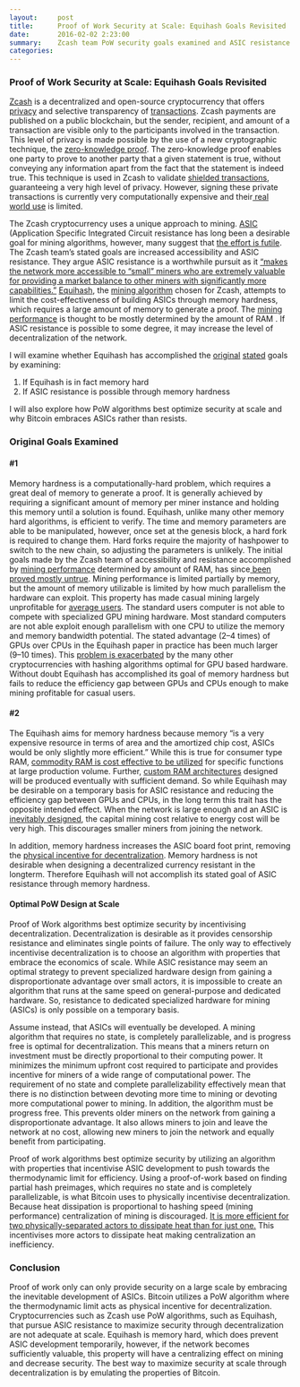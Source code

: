 ```yaml
---
layout:     post
title:      Proof of Work Security at Scale: Equihash Goals Revisited
date:       2016-02-02 2:23:00
summary:    Zcash team PoW security goals examined and ASIC resistance feasibility
categories:
---
```


### Proof of Work Security at Scale: Equihash Goals Revisited

[Zcash](https://z.cash/) is a decentralized and open-source cryptocurrency that
offers [privacy](https://z.cash/blog/zcash-private-transactions.html) and
selective transparency of
[transactions](https://z.cash/blog/anatomy-of-zcash.html). Zcash payments are
published on a public blockchain, but the sender, recipient, and amount of a
transaction are visible only to the participants involved in the transaction.
This level of privacy is made possible by the use of a new cryptographic
technique, the [zero-knowledge
proof](https://blog.cryptographyengineering.com/2014/11/27/zero-knowledge-proofs-illustrated-primer/).
The zero-knowledge proof enables one party to prove to another party that a
given statement is true, without conveying any information apart from the fact
that the statement is indeed true. This technique is used in Zcash to validate
[shielded transactions](https://z.cash/blog/zcash-private-transactions.html),
guaranteeing a very high level of privacy. However, signing these private
transactions is currently very computationally expensive and their[ real world
use](https://explorer.zcha.in/statistics/timeseries?trnstx=true&supply=false&hashrate=false)
is limited.

The Zcash cryptocurrency uses a unique approach to mining.
[ASIC](https://en.bitcoin.it/wiki/ASIC) (Application Specific Integrated Circuit
resistance has long been a desirable goal for mining algorithms, however, many
suggest that [the effort is
futile](https://download.wpsoftware.net/bitcoin/asic-faq.pdf). The Zcash team’s
stated goals are increased accessibility and ASIC resistance. They argue ASIC
resistance is a worthwhile pursuit as it [“makes the network more accessible to
“small” miners who are extremely valuable for providing a market balance to
other miners with significantly more
capabilities.”](https://z.cash/blog/slow-start-and-mining-ecosystem.html)
[Equihash](https://www.internetsociety.org/sites/default/files/blogs-media/equihash-asymmetric-proof-of-work-based-generalized-birthday-problem.pdf),
the [mining algorithm](https://z.cash/blog/why-equihash.html) chosen for Zcash,
attempts to limit the cost-effectiveness of building ASICs through memory
hardness, which requires a large amount of memory to generate a proof. The
[mining performance](https://z.cash/blog/why-equihash.html) is thought to be
mostly determined by the amount of RAM .  If ASIC resistance is possible to some
degree, it may increase the level of decentralization of the network.

I will examine whether Equihash has accomplished the
[original](https://forum.z.cash/t/speculative-mining-discussion/579/7)
[stated](https://z.cash/blog/why-equihash.html) goals by examining:

1.  If Equihash is in fact memory hard
1.  If ASIC resistance is possible through memory hardness

I will also explore how PoW algorithms best optimize security at scale and why
Bitcoin embraces ASICs rather than resists.

### Original Goals Examined

#### #1

Memory hardness is a computationally-hard problem, which requires a great deal
of memory to generate a proof. It is generally achieved by requiring a
significant amount of memory per miner instance and holding this memory until a
solution is found. Equihash, unlike many other memory hard algorithms, is
efficient to verify. The time and memory parameters are able to be manipulated,
however, once set at the genesis block, a hard fork is required to change them.
Hard forks require the majority of hashpower to switch to the new chain, so
adjusting the parameters is unlikely. The initial goals made by the Zcash team
of accessibility and resistance accomplished by [mining
performance](https://z.cash/blog/why-equihash.html) determined by amount of RAM,
has since[ been proved mostly
untrue](http://www.openwall.com/articles/Zcash-Equihash-Analysis). Mining
performance is limited partially by memory, but the amount of memory utilizable
is limited by how much parallelism the hardware can exploit. This property has
made casual mining largely unprofitable for [average
users](https://forum.z.cash/t/speculative-mining-discussion/579/7). The standard
users computer is not able to compete with specialized GPU mining hardware. Most
standard computers are not able exploit enough parallelism with one CPU to
utilize the memory and memory bandwidth potential. The stated advantage (2–4
times) of GPUs over CPUs in the Equihash paper in practice has been much larger
(9–10 times). This [problem is
exacerbated](https://twitter.com/mwilcox/status/872560076917153792) by the many
other cryptocurrencies with hashing algorithms optimal for GPU based hardware.
Without doubt Equihash has accomplished its goal of memory hardness but fails to
reduce the efficiency gap between GPUs and CPUs enough to make mining profitable
for casual users.

#### #2

The Equihash aims for memory hardness because memory “is a very expensive
resource in terms of area and the amortized chip cost, ASICs would be only
slightly more efficient.” While this is true for consumer type RAM, [commodity
RAM is cost effective to be
utilized](http://www.openwall.com/articles/Zcash-Equihash-Analysis) for specific
functions at large production volume. Further, [custom RAM
architectures](http://www.openwall.com/articles/Zcash-Equihash-Analysis)
designed will be produced eventually with sufficient demand. So while Equihash
may be desirable on a temporary basis for ASIC resistance and reducing the
efficiency gap between GPUs and CPUs, in the long term this trait has the
opposite intended effect. When the network is large enough and an ASIC is
[inevitably designed](https://en.wikipedia.org/wiki/Economies_of_scale), the
capital mining cost relative to energy cost will be very high. This discourages
smaller miners from joining the network.

In addition, memory hardness increases the ASIC board foot print, removing the
[physical incentive for
decentralization](https://download.wpsoftware.net/bitcoin/asic-faq.pdf). Memory
hardness is not desirable when designing a decentralized currency resistant in
the longterm. Therefore Equihash will not accomplish its stated goal of ASIC
resistance through memory hardness.

#### Optimal PoW Design  at Scale

Proof of Work algorithms best optimize security by incentivising
decentralization. Decentralization is desirable as it provides censorship
resistance and eliminates single points of failure. The only way to effectively
incentivise decentralization is to choose an algorithm with properties that
embrace the economics of scale. While ASIC resistance may seem an optimal
strategy to prevent specialized hardware design from gaining a disproportionate
advantage over small actors, it is impossible to create an algorithm that runs
at the same speed on general-purpose and dedicated hardware. So, resistance to
dedicated specialized hardware for mining (ASICs) is only possible on a
temporary basis.

Assume instead, that ASICs will eventually be developed. A mining algorithm that
requires no state, is completely parallelizable, and is progress free is optimal
for decentralization. This means that a miners return on investment must be
directly proportional to their computing power. It minimizes the minimum upfront
cost required to participate and provides incentive for miners of a wide range
of computational  power. The requirement of no state and complete
parallelizability effectively mean that there is no distinction between devoting
more time to mining or devoting more computational power to mining. In addition,
the algorithm must be progress free. This prevents older miners on the network
from gaining a disproportionate advantage. It also allows miners to join and
leave the network at no cost, allowing new miners to join the network and
equally benefit from participating.

Proof of work algorithms best optimize security by utilizing an algorithm with
properties that incentivise ASIC development to push towards the thermodynamic
limit for efficiency. Using a proof-of-work based on finding partial hash
preimages, which requires no state and is completely parallelizable, is what
Bitcoin uses to physically incentivise decentralization. Because heat
dissipation is proportional to hashing speed (mining performance) centralization
of mining is discouraged. [It is more efficient for two physically-separated
actors to dissipate heat than for just
one.](https://download.wpsoftware.net/bitcoin/asic-faq.pdf) This incentivises
more actors to dissipate heat making centralization an inefficiency.

### Conclusion

Proof of work only can only provide security on a large scale by embracing the
inevitable development of ASICs. Bitcoin utilizes a PoW algorithm where the
thermodynamic limit acts as physical incentive for decentralization.
Cryptocurrencies such as Zcash use PoW algorithms, such as Equihash, that pursue
ASIC resistance to maximize security through decentralization are not adequate
at scale. Equihash is memory hard, which does prevent ASIC development
temporarily, however, if the network becomes sufficiently valuable, this
property will have a centralizing effect on mining and decrease security. The
best way to maximize security at scale through decentralization is by emulating
the properties of Bitcoin.

<br>

<br>
